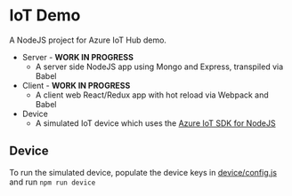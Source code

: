 # IoT Demo
A NodeJS project for Azure IoT Hub demo. 

* Server - **WORK IN PROGRESS**
  * A server side NodeJS app using Mongo and Express, transpiled via Babel
* Client - **WORK IN PROGRESS**
  * A client web React/Redux app with hot reload via Webpack and Babel
* Device
  * A simulated IoT device which uses the [Azure IoT SDK for NodeJS](https://github.com/azure/azure-iot-sdk-node) 

## Device
To run the simulated device, populate the device keys in [device/config.js](./device/config.js) and run `npm run device`
